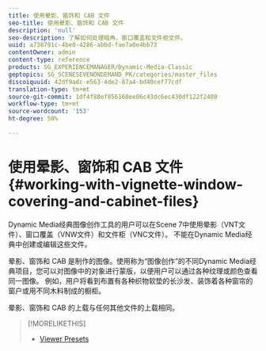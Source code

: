 ```yaml
---
title: 使用晕影、窗饰和 CAB 文件
seo-title: 使用晕影、窗饰和 CAB 文件
description: 'null'
seo-description: 了解如何处理暗角、窗口覆盖和文件柜文件。
uuid: a738791c-4be0-4286-abbd-fae7a0e4bb73
contentOwner: admin
content-type: reference
products: SG_EXPERIENCEMANAGER/Dynamic-Media-Classic
geptopics: SG_SCENESEVENONDEMAND_PK/categories/master_files
discoiquuid: 42df9adc-e563-4de2-87a4-bd40cef77cdf
translation-type: tm+mt
source-git-commit: 1df4f88ef856160ee06c43dc6ec430df122f2408
workflow-type: tm+mt
source-wordcount: '153'
ht-degree: 50%

---
```



# 使用晕影、窗饰和 CAB 文件{#working-with-vignette-window-covering-and-cabinet-files}

Dynamic Media经典图像创作工具的用户可以在Scene 7中使用晕影（VNT文件）、窗口覆盖（VNW文件）和文件柜（VNC文件）。 不能在Dynamic Media经典中创建或编辑这些文件。

晕影、窗饰和 CAB 是制作的图像。使用称为“图像创作”的不同Dynamic Media经典项目，您可以对图像中的对象进行蒙版，以便用户可以通过各种纹理或颜色查看同一图像。 例如，用户将看到布置有各种织物软垫的长沙发、装饰着各种窗帘的窗户或用不同木料制成的橱柜。

晕影、窗饰和 CAB 的上载与任何其他文件的上载相同。

>[!MORELIKETHIS]
>
>* [Viewer Presets](application-setup.md#viewer_presets)

